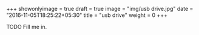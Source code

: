 +++
showonlyimage = true
draft = true
image = "img/usb drive.jpg"
date = "2016-11-05T18:25:22+05:30"
title = "usb drive"
weight = 0
+++

TODO Fill me in.

